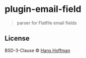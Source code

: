 # plugin-email-field

> parser for Flatfile email fields

## License

BSD-3-Clause © [Hans Hoffman]()
